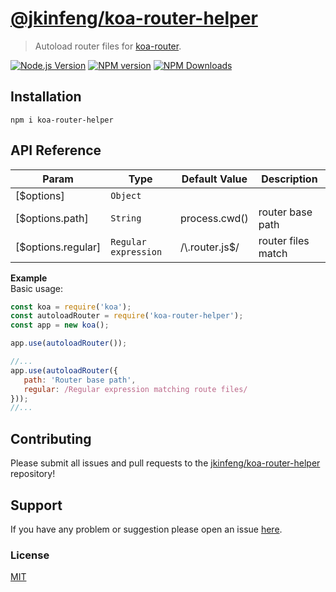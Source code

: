 # [@jkinfeng/koa-router-helper](https://github.com/jkinfeng/koa-router-helper)

> Autoload router files for [koa-router](https://github.com/koajs/router).

[![Node.js Version](https://img.shields.io/node/v/@koa/router.svg?style=flat)](http://nodejs.org/download/)
[![NPM version](https://img.shields.io/npm/v/koa-router-helper.svg?style=flat)](https://github.com/jkinfeng/koa-router-helper) 
[![NPM Downloads](https://img.shields.io/npm/dm/koa-router-helper.svg?style=flat)](https://github.com/jkinfeng/koa-router-helper) 

## Installation

```
npm i koa-router-helper
```

## API Reference

| Param | Type | Default Value | Description |
| --- | --- | --- | --- |
| [$options] | <code>Object</code> |  |  |
| [$options.path] | <code>String</code> | process.cwd() | router base path |
| [$options.regular] | <code>Regular expression</code> | /\\.router.js$/ | router files match |

**Example**  
Basic usage:

```javascript
const koa = require('koa');
const autoloadRouter = require('koa-router-helper');
const app = new koa();

app.use(autoloadRouter());
```

```javascript
//...
app.use(autoloadRouter({
   path: 'Router base path',
   regular: /Regular expression matching route files/
}));
//...
```

## Contributing

Please submit all issues and pull requests to the [jkinfeng/koa-router-helper](https://github.com/jkinfeng/koa-router-helper) repository!

## Support

If you have any problem or suggestion please open an issue [here](https://github.com/jkinfeng/koa-router-helper/issues).

### License

[MIT](LICENSE)